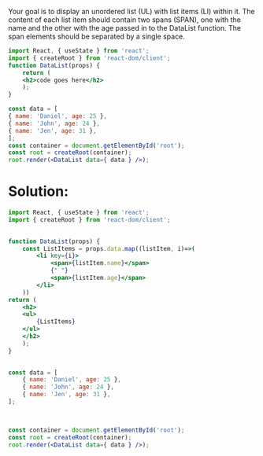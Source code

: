 Your goal is to display an unordered list (UL) with list items (LI) within it. The content of each list item should contain two spans (SPAN), one with the name and the other with the age passed in to the DataList function. The span elements should be separated by a single space.

```jsx
import React, { useState } from 'react';
import { createRoot } from 'react-dom/client';
function DataList(props) {
	return (
	<h2>code goes here</h2>
	);
}

const data = [
{ name: 'Daniel', age: 25 },
{ name: 'John', age: 24 },
{ name: 'Jen', age: 31 },
];
const container = document.getElementById('root');
const root = createRoot(container);
root.render(<DataList data={ data } />);
```


# Solution:
```jsx
import React, { useState } from 'react';
import { createRoot } from 'react-dom/client';
  

function DataList(props) {
	const ListItems = props.data.map((listItem, i)=>( 
		<li key={i}>
			<span>{listItem.name}</span>
			{" "}
			<span>{listItem.age}</span>
		</li>
	))
return (
	<h2>
	<ul>
		{ListItems}
	</ul>
	</h2>
	);
}

  
const data = [
	{ name: 'Daniel', age: 25 },
	{ name: 'John', age: 24 },
	{ name: 'Jen', age: 31 },
];

  

const container = document.getElementById('root');
const root = createRoot(container);
root.render(<DataList data={ data } />);
```

